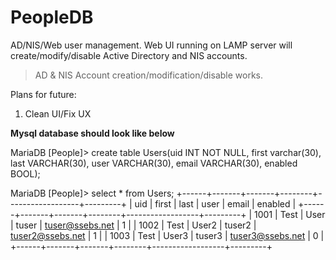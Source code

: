 # PeopleDB
AD/NIS/Web user management. Web UI running on LAMP server will create/modify/disable Active Directory and NIS accounts. 
>AD & NIS Account creation/modification/disable works.

Plans for future:
1) Clean UI/Fix UX

**Mysql database should look like below**

MariaDB [People]> create table Users(uid INT NOT NULL, first varchar(30), last VARCHAR(30), user VARCHAR(30), email VARCHAR(30), enabled BOOL);


MariaDB [People]> select * from Users;
+------+-------+-------+--------+------------------+---------+
| uid  | first | last  | user   | email            | enabled |
+------+-------+-------+--------+------------------+---------+
| 1001 | Test  | User  | tuser  | tuser@ssebs.net  |       1 |
| 1002 | Test  | User2 | tuser2 | tuser2@ssebs.net |       1 |
| 1003 | Test  | User3 | tuser3 | tuser3@ssebs.net |       0 |
+------+-------+-------+--------+------------------+---------+

